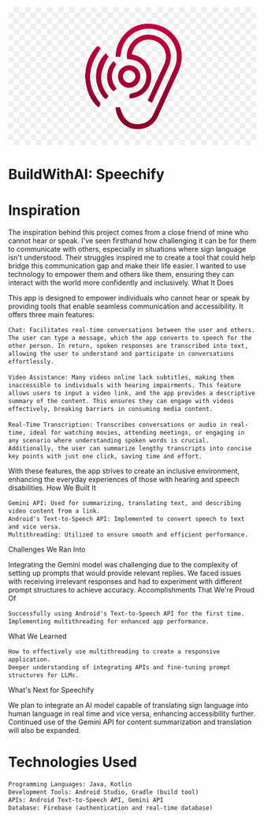 ![image alt](https://github.com/SteveRogersBD/BuildWithAI/blob/0da7ece105704617a95d37ab6463ce1356607f07/WhatsApp%20Image%202024-11-18%20at%2005.11.26.jpeg)
# BuildWithAI: Speechify


# Inspiration

The inspiration behind this project comes from a close friend of mine who cannot hear or speak. I've seen firsthand how challenging it can be for them to communicate with others, especially in situations where sign language isn't understood. Their struggles inspired me to create a tool that could help bridge this communication gap and make their life easier. I wanted to use technology to empower them and others like them, ensuring they can interact with the world more confidently and inclusively.
What It Does

This app is designed to empower individuals who cannot hear or speak by providing tools that enable seamless communication and accessibility. It offers three main features:

    Chat: Facilitates real-time conversations between the user and others. The user can type a message, which the app converts to speech for the other person. In return, spoken responses are transcribed into text, allowing the user to understand and participate in conversations effortlessly.

    Video Assistance: Many videos online lack subtitles, making them inaccessible to individuals with hearing impairments. This feature allows users to input a video link, and the app provides a descriptive summary of the content. This ensures they can engage with videos effectively, breaking barriers in consuming media content.

    Real-Time Transcription: Transcribes conversations or audio in real-time, ideal for watching movies, attending meetings, or engaging in any scenario where understanding spoken words is crucial. Additionally, the user can summarize lengthy transcripts into concise key points with just one click, saving time and effort.

With these features, the app strives to create an inclusive environment, enhancing the everyday experiences of those with hearing and speech disabilities.
How We Built It

    Gemini API: Used for summarizing, translating text, and describing video content from a link.
    Android's Text-to-Speech API: Implemented to convert speech to text and vice versa.
    Multithreading: Utilized to ensure smooth and efficient performance.

Challenges We Ran Into

Integrating the Gemini model was challenging due to the complexity of setting up prompts that would provide relevant replies. We faced issues with receiving irrelevant responses and had to experiment with different prompt structures to achieve accuracy.
Accomplishments That We're Proud Of

    Successfully using Android's Text-to-Speech API for the first time.
    Implementing multithreading for enhanced app performance.

What We Learned

    How to effectively use multithreading to create a responsive application.
    Deeper understanding of integrating APIs and fine-tuning prompt structures for LLMs.

What's Next for Speechify

We plan to integrate an AI model capable of translating sign language into human language in real time and vice versa, enhancing accessibility further. Continued use of the Gemini API for content summarization and translation will also be expanded.


# Technologies Used

    Programming Languages: Java, Kotlin
    Development Tools: Android Studio, Gradle (build tool)
    APIs: Android Text-to-Speech API, Gemini API
    Database: Firebase (authentication and real-time database)
